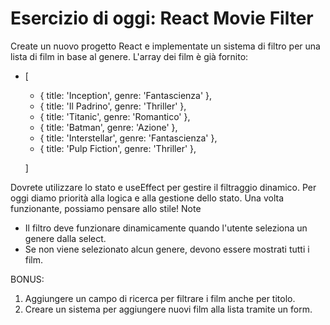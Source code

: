 # Esercizio di oggi: React Movie Filter

Create un nuovo progetto React e implementate un sistema di filtro per una lista di film in base al genere.
L'array dei film è già fornito:
 - [
   -  { title: 'Inception', genre: 'Fantascienza' },
   -  { title: 'Il Padrino', genre: 'Thriller' },
   -  { title: 'Titanic', genre: 'Romantico' },
   -  { title: 'Batman', genre: 'Azione' },
   -  { title: 'Interstellar', genre: 'Fantascienza' },
   -  { title: 'Pulp Fiction', genre: 'Thriller' },
   
   ]

Dovrete utilizzare lo stato e useEffect per gestire il filtraggio dinamico.
Per oggi diamo priorità alla logica e alla gestione dello stato. Una volta funzionante, possiamo pensare allo stile!
Note
- Il filtro deve funzionare dinamicamente quando l'utente seleziona un genere dalla select.
- Se non viene selezionato alcun genere, devono essere mostrati tutti i film.

BONUS:
1. Aggiungere un campo di ricerca per filtrare i film anche per titolo.
2. Creare un sistema per aggiungere nuovi film alla lista tramite un form.